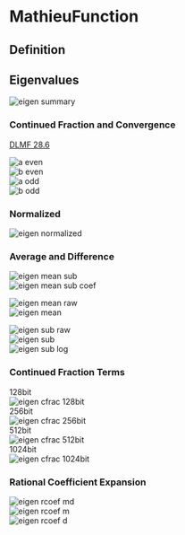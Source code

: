# MathieuFunction

## Definition

## Eigenvalues

![eigen summary](https://github.com/tk-yoshimura/MathieuFunction/blob/main/figures/eigen_plot.svg)  

### Continued Fraction and Convergence

[DLMF 28.6](http://dlmf.nist.gov/28.6)  

![a even](https://github.com/tk-yoshimura/MathieuFunction/blob/main/figures/eigen_a_even.svg)  
![b even](https://github.com/tk-yoshimura/MathieuFunction/blob/main/figures/eigen_b_even.svg)  
![a odd](https://github.com/tk-yoshimura/MathieuFunction/blob/main/figures/eigen_a_odd.svg)  
![b odd](https://github.com/tk-yoshimura/MathieuFunction/blob/main/figures/eigen_b_odd.svg)  

### Normalized

![eigen normalized](https://github.com/tk-yoshimura/MathieuFunction/blob/main/figures/eigen_plot_normalized.svg)  

### Average and Difference

![eigen mean sub](https://github.com/tk-yoshimura/MathieuFunction/blob/main/figures/eigen_mean_sub.svg)  
![eigen mean sub coef](https://github.com/tk-yoshimura/MathieuFunction/blob/main/figures/eigen_mean_sub_coef.svg)  

![eigen mean raw](https://github.com/tk-yoshimura/MathieuFunction/blob/main/figures/eigen_plot_mean_raw.svg)  
![eigen mean](https://github.com/tk-yoshimura/MathieuFunction/blob/main/figures/eigen_plot_mean.svg)  

![eigen sub raw](https://github.com/tk-yoshimura/MathieuFunction/blob/main/figures/eigen_plot_sub_raw.svg)  
![eigen sub](https://github.com/tk-yoshimura/MathieuFunction/blob/main/figures/eigen_plot_sub.svg)  
![eigen sub log](https://github.com/tk-yoshimura/MathieuFunction/blob/main/figures/eigen_plot_sub_log.svg)  

### Continued Fraction Terms

128bit  
![eigen cfrac 128bit](https://github.com/tk-yoshimura/MathieuFunction/blob/main/figures/needs_frac_log2_mp4.svg)  
256bit  
![eigen cfrac 256bit](https://github.com/tk-yoshimura/MathieuFunction/blob/main/figures/needs_frac_log2_mp8.svg)  
512bit  
![eigen cfrac 512bit](https://github.com/tk-yoshimura/MathieuFunction/blob/main/figures/needs_frac_log2_mp16.svg)  
1024bit  
![eigen cfrac 1024bit](https://github.com/tk-yoshimura/MathieuFunction/blob/main/figures/needs_frac_log2_mp32.svg)  

### Rational Coefficient Expansion

![eigen rcoef md](https://github.com/tk-yoshimura/MathieuFunction/blob/main/figures/eigen_rcoef_md.svg)  
![eigen rcoef m](https://github.com/tk-yoshimura/MathieuFunction/blob/main/figures/eigen_plot_m.svg)  
![eigen rcoef d](https://github.com/tk-yoshimura/MathieuFunction/blob/main/figures/eigen_plot_d.svg)  